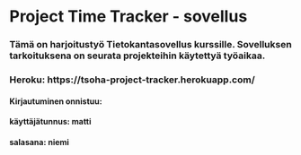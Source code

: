 <h1> Project Time Tracker - sovellus 

<h3> Tämä on harjoitustyö Tietokantasovellus kurssille. Sovelluksen tarkoituksena on seurata projekteihin käytettyä työaikaa. 

<h3> Heroku: https://tsoha-project-tracker.herokuapp.com/
  
<h4>Kirjautuminen onnistuu:
<h4>käyttäjätunnus: matti
<h4>salasana: niemi
